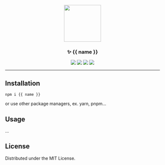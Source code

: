 <p align="center">
  <a href="http://github.com/maxam2017/{{ name }}">
    <img src="https://www.gstatic.com/android/keyboard/emojikitchen/20220506/u1fa84/u1fa84_u1f4a1.png"  width="120">
  </a>
</p>

<h3 align="center">✨ {{ name }}</h3>

<p align="center">
   <img src="https://img.shields.io/badge/language-typescript-blue?style"/>
   <img src="https://img.shields.io/github/license/maxam2017/{{ name }}"/>
   <img src="https://img.shields.io/github/stars/maxam2017/{{ name }}"/>
   <img src="https://img.shields.io/github/forks/maxam2017/{{ name }}"/>
</p>

---

## Installation

```
npm i {{ name }}
```

or use other package managers, ex. yarn, pnpm...

## Usage

...

## License

Distributed under the MIT License.
